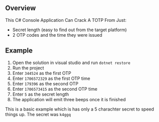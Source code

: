 ## Overview
This C# Console Application Can Crack A TOTP From Just:
* Secret length (easy to find out from the target platform)
* 2 OTP codes and the time they were issued

## Example
1. Open the solution in visual studio and run ```dotnet restore```
2. Run the project
3. Enter ```344524``` as the first OTP
4. Enter ```1706572329``` as the first OTP time
5. Enter ```179396``` as the second OTP
6. Enter ```1706573415``` as the second OTP time
7. Enter ```5``` as the secret length
8. The application will emit three beeps once it is finished

This is a basic example which is has only a 5 charachter secret to speed things up.
The secret was ```k4ggq```
